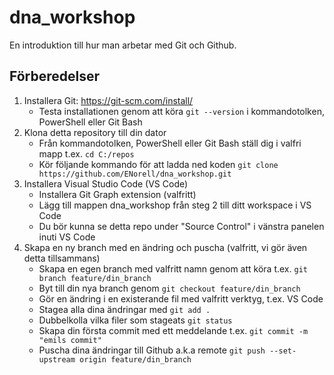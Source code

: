 ﻿# dna_workshop

En introduktion till hur man arbetar med Git och Github. 

## Förberedelser
1. Installera Git: https://git-scm.com/install/
   * Testa installationen genom att köra `git --version` i kommandotolken, PowerShell eller Git Bash
2. Klona detta repository till din dator
   * Från kommandotolken, PowerShell eller Git Bash ställ dig i valfri mapp t.ex. `cd C:/repos`
   * Kör följande kommando för att ladda ned koden `git clone https://github.com/ENorell/dna_workshop.git`
3. Installera Visual Studio Code (VS Code)
   * Installera Git Graph extension (valfritt)
   * Lägg till mappen dna_workshop från steg 2 till ditt workspace i VS Code
   * Du bör kunna se detta repo under "Source Control" i vänstra panelen inuti VS Code
4. Skapa en ny branch med en ändring och puscha (valfritt, vi gör även detta tillsammans)
   * Skapa en egen branch med valfritt namn genom att köra t.ex. `git branch feature/din_branch`
   * Byt till din nya branch genom `git checkout feature/din_branch`
   * Gör en ändring i en existerande fil med valfritt verktyg, t.ex. VS Code
   * Stagea alla dina ändringar med `git add .`
   * Dubbelkolla vilka filer som stageats `git status`
   * Skapa din första commit med ett meddelande t.ex. `git commit -m "emils commit"`
   * Puscha dina ändringar till Github a.k.a remote `git push --set-upstream origin feature/din_branch`
